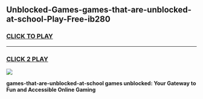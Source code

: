 
## Unblocked-Games-games-that-are-unblocked-at-school-Play-Free-ib280
<h3>
<a href="https://premium76.site?title=games-that-are-unblocked-at-school&ref=18A1">CLICK TO PLAY</a></h3>
<hr>

<h3>
<a href="https://premium76.site?title=games-that-are-unblocked-at-school&ref=18A1">CLICK 2 PLAY</a>
  
</h3>

<a href="https://premium76.site?title=games-that-are-unblocked-at-school&ref=18A1"><img src="https://clearcache.store/games.png"></a>


**games-that-are-unblocked-at-school games unblocked: Your Gateway to Fun and Accessible Online Gaming**

